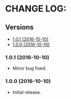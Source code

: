 # CHANGE LOG:

## Versions

* [1.0.1 (2016-10-10)](#100-2016-10-10)
* [1.0.0 (2016-10-10)](#100-2016-10-10)

### 1.0.1 (2016-10-10)

* Minor bug fixed.

### 1.0.0 (2016-10-10)

* Initial release.